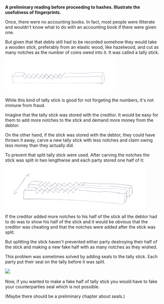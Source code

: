 **A preliminary reading before proceeding to hashes. Illustrate the usefulness of fingerprints.**

Once, there were no accounting books. In fact, most people were illiterate and wouldn't know what to do with an accounting book if there were given one.

But given that that debts still had to be recorded somehow they would take a wooden stick, preferably from an elastic wood, like hazelwood, and cut as many notches as the number of coins owed into it. It was called a tally stick.

![](tally.png)

While this kind of tally stick is good for not forgeting the numbers, it's not immune from fraud.

Imagine that the tally stick was stored with the creditor. It would be easy for them to add more notches to the stick and demand more money from the debtor.

On the other hand, if the stick was stored with the debtor, they could have thrown it away, carve a new tally stick with less notches and claim owing less money than they actually did.

To prevent that split tally stick were used. After carving the notches the stick was split in two lengthwise and each party stored one half of it:

![](split-tally.png)

If the creditor added more notches to his half of the stick all the debtor had to do was to show his half of the stick and it would be obvious that the creditor was cheating and that the notches were added after the stick was split.

But splitting the stick haven't prevented either party destroying their half of the stick and making a new fake half with as many notches as they wished.

This problem was sometimes solved by adding seals to the tally stick. Each party put their seal on the tally before it was split.

![](tally-with-seal.png)

Now, if you wanted to make a fake half of tally stick you would have to fake your counterparties seal which is not possible.

(Maybe there should be a preliminary chapter about seals.)	

